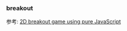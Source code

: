 ### breakout

参考: [2D breakout game using pure JavaScript](https://developer.mozilla.org/en-US/docs/Games/Workflows/2D_Breakout_game_pure_JavaScript)